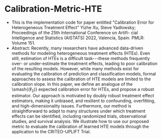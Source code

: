 # Calibration-Metric-HTE
- This is the implementation code for paper entitled "Calibration Error for Heterogeneous Treatment Effect" Yizhe Xu, Steve Yadlowsky; Proceedings of the 25th International Conference on Artifi-
cial Intelligence and Statistics (AISTATS) 2022, Valencia, Spain. PMLR: Volume 151.
- Abstract: Recently, many researchers have advanced data-driven methods for modeling heterogeneous treatment effects (HTEs). Even still, estimation of HTEs is a difficult task---these methods frequently over- or under-estimate the treatment effects, leading to poor calibration of the resulting models. However, while many methods exist for evaluating the calibration of prediction and classification models, formal approaches to assess the calibration of HTE models are limited to the calibration slope. In this paper, we define an analogue of the \smash{($\ell_2$)} expected calibration error for HTEs, and propose a robust estimator. Our approach is motivated by doubly robust treatment effect estimators, making it unbiased, and resilient to confounding, overfitting, and high-dimensionality issues. Furthermore, our method is straightforward to adapt to many structures under which treatment effects can be identified, including randomized trials, observational studies, and survival analysis. We illustrate how to use our proposed metric to evaluate the calibration of learned HTE models through the application to the CRITEO-UPLIFT Trial.
